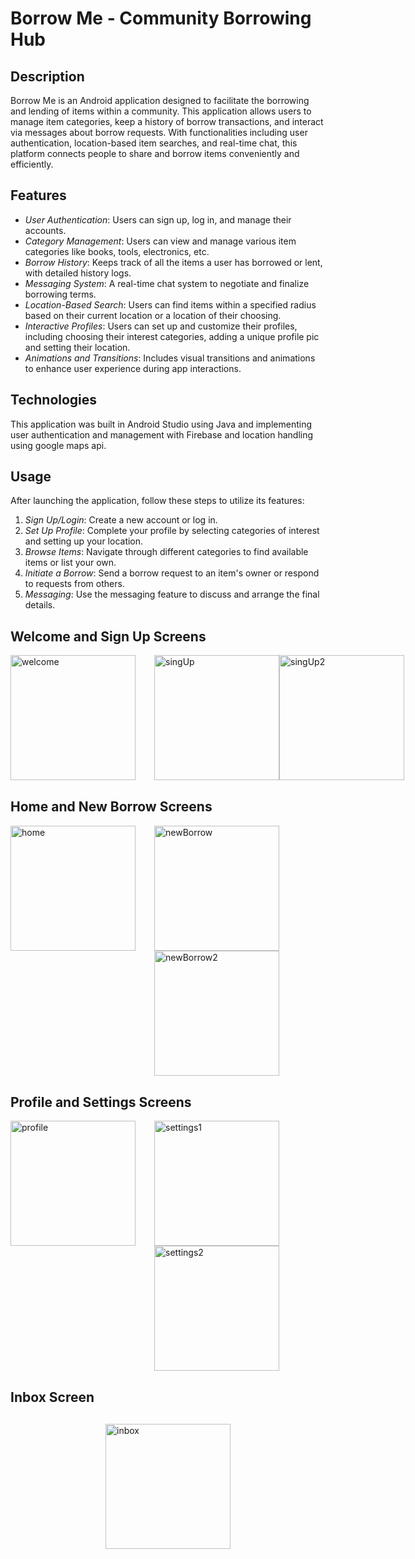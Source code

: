# Borrow Me - Community Borrowing Hub 

## Description

Borrow Me is an Android application designed to facilitate the borrowing and lending of items within a community. This application allows users to manage item categories, keep a history of borrow transactions, and interact via messages about borrow requests. With functionalities including user authentication, location-based item searches, and real-time chat, this platform connects people to share and borrow items conveniently and efficiently.

## Features

- *User Authentication*: Users can sign up, log in, and manage their accounts.
- *Category Management*: Users can view and manage various item categories like books, tools, electronics, etc.
- *Borrow History*: Keeps track of all the items a user has borrowed or lent, with detailed history logs.
- *Messaging System*: A real-time chat system to negotiate and finalize borrowing terms.
- *Location-Based Search*: Users can find items within a specified radius based on their current location or a location of their choosing.
- *Interactive Profiles*: Users can set up and customize their profiles, including choosing their interest categories, adding a unique profile pic and setting their location.
- *Animations and Transitions*: Includes visual transitions and animations to enhance user experience during app interactions.

## Technologies

This application was built in Android Studio using Java and implementing user authentication and management with Firebase and location handling using google maps api. 

## Usage

After launching the application, follow these steps to utilize its features:

1. *Sign Up/Login*: Create a new account or log in.
2. *Set Up Profile*: Complete your profile by selecting categories of interest and setting up your location.
3. *Browse Items*: Navigate through different categories to find available items or list your own.
4. *Initiate a Borrow*: Send a borrow request to an item's owner or respond to requests from others.
5. *Messaging*: Use the messaging feature to discuss and arrange the final details.


## Welcome and Sign Up Screens
<div style="display: flex; justify-content: space-around; align-items: center; margin-bottom: 30px;">
  <div>
    <img src="https://github.com/NimiB2/BorrowMe/assets/131991393/fa4b5cd5-e3ce-47ac-8464-c7f03cbab357" width="200" alt="welcome" style="margin-right: 30px;">
   </div>
    <img src="https://github.com/NimiB2/BorrowMe/assets/131991393/adcf7263-f179-45bc-b03b-76a476db49d2" width="200" alt="singUp">
  <img src="https://github.com/NimiB2/BorrowMe/assets/131991393/f6f25ee7-a4c0-4757-b3b1-bdbbc9a466ac" width="200" alt="singUp2">
</div>

## Home and New Borrow Screens
<div style="display: flex; justify-content: space-between; margin-bottom: 30px;">
  <img src="https://github.com/NimiB2/BorrowMe/assets/131991393/12cee091-ad2c-4415-ac4c-7da513443b11" width="200" alt="home" style="margin-right: 30px;">
  <div>
    <img src="https://github.com/NimiB2/BorrowMe/assets/131991393/12462f44-1f73-468f-9aa5-fa73b66a0ac9" width="200" alt="newBorrow" style="margin-right: 30px;">
    <img src="https://github.com/NimiB2/BorrowMe/assets/131991393/1aa32b79-f1fb-488b-802c-3c01ad961c81" width="200" alt="newBorrow2">
  </div>
</div>

## Profile and Settings Screens
<div style="display: flex; justify-content: space-between; margin-bottom: 30px;">
  <img src="https://github.com/NimiB2/BorrowMe/assets/131991393/9b28caf5-d968-4eac-a14b-8499e9582c1b" width="200" alt="profile" style="margin-right: 30px;">
  <div>
    <img src="https://github.com/NimiB2/BorrowMe/assets/131991393/009202e2-58d7-4d2f-920f-b3baa1af7c28" width="200" alt="settings1" style="margin-right: 30px;">
    <img src="https://github.com/NimiB2/BorrowMe/assets/131991393/8f96cbff-e333-4995-b2cc-252123aea397" width="200" alt="settings2">
  </div>
</div>

## Inbox Screen
<img src="https://github.com/NimiB2/BorrowMe/assets/131991393/4fbe7cc9-448f-4b84-a226-7de0ac8d25eb" width="200" alt="inbox" style="display: block; margin: 30px auto;">





